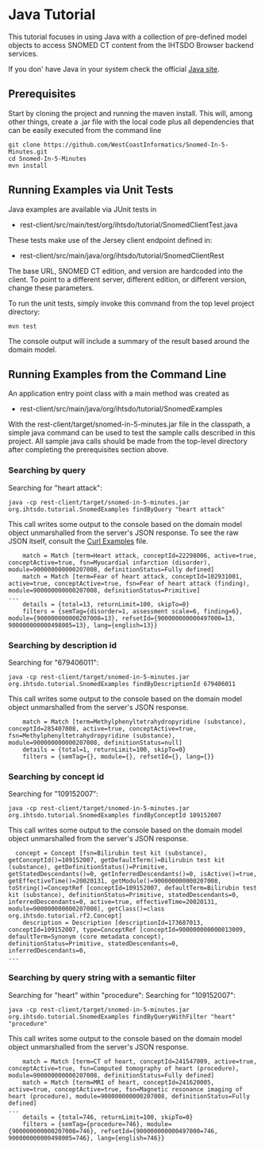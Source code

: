 Java Tutorial
=============

This tutorial focuses in using Java with a collection of pre-defined model objects to access SNOMED CT content from the IHTSDO Browser backend services.

If you don' have Java in your system check the official [Java site](https://java.com/).

Prerequisites
-------------
Start by cloning the project and running the maven install.  This will, among other things, create a .jar file with the local code plus all dependencies that can be easily executed from the command line

```
git clone https://github.com/WestCoastInformatics/Snomed-In-5-Minutes.git
cd Snomed-In-5-Minutes
mvn install
```


Running Examples via Unit Tests
-------------------------------
Java examples are available via JUnit tests in
* rest-client/src/main/test/org/ihtsdo/tutorial/SnomedClientTest.java

These tests make use of the Jersey client endpoint defined in:
* rest-client/src/main/java/org/ihtsdo/tutorial/SnomedClientRest

The base URL, SNOMED CT edition, and version are hardcoded into the client. To point to a different server, different edition, or different version, change these parameters.

To run the unit tests, simply invoke this command from the top level project directory:

```
mvn test
```

The console output will include a summary of the result based around the domain model.

Running Examples from the Command Line
--------------------------------------
An application entry point class with a main method was created as
* rest-client/src/main/java/org/ihtsdo/tutorial/SnomedExamples

With the rest-client/target/snomed-in-5-minutes.jar file in the classpath, a simple java command can be used to test the sample calls described in this project.  All sample java calls should be made from the top-level directory after completing the prerequisites section above.

### Searching by query

Searching for "heart attack":
```
java -cp rest-client/target/snomed-in-5-minutes.jar org.ihtsdo.tutorial.SnomedExamples findByQuery "heart attack"
```

This call writes some output to the console based on the domain model object unmarshalled from the server's JSON response.  To see the raw JSON itself, consult the [Curl Examples](../curl-examples/curl-examples.md "Curl Examples") file.

```
    match = Match [term=Heart attack, conceptId=22298006, active=true, conceptActive=true, fsn=Myocardial infarction (disorder), module=900000000000207008, definitionStatus=Fully defined]
    match = Match [term=Fear of heart attack, conceptId=102931001, active=true, conceptActive=true, fsn=Fear of heart attack (finding), module=900000000000207008, definitionStatus=Primitive]
...
    details = {total=13, returnLimit=100, skipTo=0}
    filters = {semTag={disorder=1, assessment scale=6, finding=6}, module={900000000000207008=13}, refsetId={900000000000497000=13, 900000000000498005=13}, lang={english=13}}

``` 

### Searching by description id

Searching for "679406011":
```
java -cp rest-client/target/snomed-in-5-minutes.jar org.ihtsdo.tutorial.SnomedExamples findByDescriptionId 679406011
```

This call writes some output to the console based on the domain model object unmarshalled from the server's JSON response. 

```
    match = Match [term=Methylphenyltetrahydropyridine (substance), conceptId=285407008, active=true, conceptActive=true, fsn=Methylphenyltetrahydropyridine (substance), module=900000000000207008, definitionStatus=null]
    details = {total=1, returnLimit=100, skipTo=0}
    filters = {semTag={}, module={}, refsetId={}, lang={}}
```

### Searching by concept id

Searching for "109152007":
```
java -cp rest-client/target/snomed-in-5-minutes.jar org.ihtsdo.tutorial.SnomedExamples findByConceptId 109152007
```

This call writes some output to the console based on the domain model object unmarshalled from the server's JSON response. 

```
  concept = Concept [fsn=Bilirubin test kit (substance), getConceptId()=109152007, getDefaultTerm()=Bilirubin test kit (substance), getDefinitionStatus()=Primitive, getStatedDescendants()=0, getInferredDescendants()=0, isActive()=true, getEffectiveTime()=20020131, getModule()=900000000000207008, toString()=ConceptRef [conceptId=109152007, defaultTerm=Bilirubin test kit (substance), definitionStatus=Primitive, statedDescendants=0, inferredDescendants=0, active=true, effectiveTime=20020131, module=900000000000207008], getClass()=class org.ihtsdo.tutorial.rf2.Concept]
    description = Description [descriptionId=173687013, conceptId=109152007, type=ConceptRef [conceptId=900000000000013009, defaultTerm=Synonym (core metadata concept), definitionStatus=Primitive, statedDescendants=0, inferredDescendants=0,
...
```

### Searching by query string with a semantic filter

Searching for "heart" within "procedure":
Searching for "109152007":
```
java -cp rest-client/target/snomed-in-5-minutes.jar org.ihtsdo.tutorial.SnomedExamples findByQueryWithFilter "heart" "procedure"
```

This call writes some output to the console based on the domain model object unmarshalled from the server's JSON response. 

```
    match = Match [term=CT of heart, conceptId=241547009, active=true, conceptActive=true, fsn=Computed tomography of heart (procedure), module=900000000000207008, definitionStatus=Fully defined]
    match = Match [term=MRI of heart, conceptId=241620005, active=true, conceptActive=true, fsn=Magnetic resonance imaging of heart (procedure), module=900000000000207008, definitionStatus=Fully defined]
...
    details = {total=746, returnLimit=100, skipTo=0}
    filters = {semTag={procedure=746}, module={900000000000207008=746}, refsetId={900000000000497000=746, 900000000000498005=746}, lang={english=746}}
```



